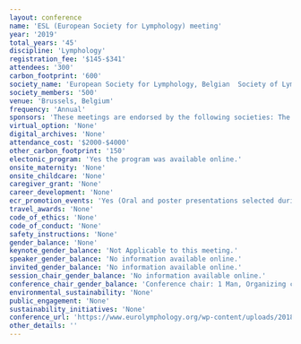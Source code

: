 ```yaml
---
layout: conference 
name: 'ESL (European Society for Lymphology) meeting'
year: '2019'
total_years: '45'
discipline: 'Lymphology'
registration_fee: '$145-$341'
attendees: '300'
carbon_footprint: '600'
society_name: 'European Society for Lymphology, Belgian  Society of Lymphology (BeSL) and of the Group R&D Clinical Applications of Fluorescence Imagings(GCAFI) '
society_members: '500'
venue: 'Brussels, Belgium'
frequency: 'Annual'
sponsors: 'These meetings are endorsed by the following societies: The European Society of Molecular Imaging (ESMI), The Royal Belgian Society for Surgery (RBSS), The Royal Belgian Society for Plastic Surgery, Reconstructive and Aesthetic Surgery(RBSPS), The Spanish Group of Lymphology (Grupo Espanol de Linfologia, GEL), The Swedish Lymphology Association (SLA)'
virtual_option: 'None'
digital_archives: 'None'
attendance_cost: '$2000-$4000'
other_carbon_footprint: '150'
electonic_program: 'Yes the program was available online.'
onsite_maternity: 'None'
onsite_childcare: 'None'
caregiver_grant: 'None'
career_development: 'None'
ecr_promotion_events: 'Yes (Oral and poster presentations selected during the 45th meeting of the European Society of Lymphology in Brussels the 3rd and 4rth of May 2019. The authors who will have published their work in the European Journal of Lymphology and Related Problems within the forthcoming year will share one sum of 1000 Euros.)'
travel_awards: 'None'
code_of_ethics: 'None'
code_of_conduct: 'None'
safety_instructions: 'None'
gender_balance: 'None'
keynote_gender_balance: 'Not Applicable to this meeting.'
speaker_gender_balance: 'No information available online.'
invited_gender_balance: 'No information available online.'
session_chair_gender_balance: 'No information available online.'
conference_chair_gender_balance: 'Conference chair: 1 Man, Organizing committee: 6 Men, 3 Women, National Scientific Committee: 11 Men: 4 Women'
environmental_sustainability: 'None'
public_engagement: 'None'
sustainability_initiatives: 'None'
conference_url: 'https://www.eurolymphology.org/wp-content/uploads/2018/12/Presentation-esl-2019-draft-n4-17122018.pdf'
other_details: ''
---
```

